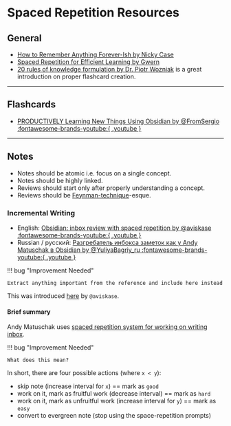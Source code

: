 # Spaced Repetition Resources

## General

- [How to Remember Anything Forever-Ish by Nicky Case](https://ncase.me/remember/)
- [Spaced Repetition for Efficient Learning by Gwern](https://www.gwern.net/Spaced-repetition/)
- [20 rules of knowledge formulation by Dr. Piotr Wozniak](https://supermemo.guru/wiki/20_rules_of_knowledge_formulation) is a great introduction on proper flashcard creation.

---

## Flashcards

- [PRODUCTIVELY Learning New Things Using Obsidian by @FromSergio :fontawesome-brands-youtube:{ .youtube } ](https://youtu.be/DwSNZEW6jCU)

---

## Notes

- Notes should be atomic i.e. focus on a single concept.
- Notes should be highly linked.
- Reviews should start only after properly understanding a concept.
- Reviews should be [Feynman-technique](https://fs.blog/2021/02/feynman-learning-technique/)-esque.

### Incremental Writing

- English: [Obsidian: inbox review with spaced repetition by @aviskase :fontawesome-brands-youtube:{ .youtube } ](https://youtu.be/zG5r7QIY_TM)
- Russian / русский: [Разгребатель инбокса заметок как у Andy Matuschak в Obsidian by @YuliyaBagriy_ru :fontawesome-brands-youtube:{ .youtube } ](https://youtu.be/CF6SSHB74cs)

!!! bug "Improvement Needed"

    Extract anything important from the reference and include here instead

This was introduced [here](https://github.com/st3v3nmw/obsidian-spaced-repetition/issues/15) by `@aviskase`.

#### Brief summary

Andy Matuschak uses [spaced repetition system for working on writing inbox](https://notes.andymatuschak.org/z7iCjRziX6V6unNWL81yc2dJicpRw2Cpp9MfQ).

!!! bug "Improvement Needed"

    What does this mean?

In short, there are four possible actions (where `x < y`):

- skip note (increase interval for `x`) == mark as `good`
- work on it, mark as fruitful work (decrease interval) == mark as `hard`
- work on it, mark as unfruitful work (increase interval for `y`) == mark as `easy`
- convert to evergreen note (stop using the space-repetition prompts)
